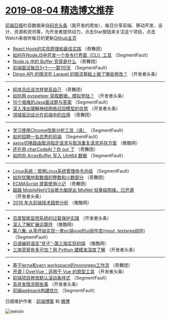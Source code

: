 # [2019-08-04 精选博文推荐](https://toutiao.qdkfweb.cn/date/2019/08/04)

[前端日报](https://qdkfweb.cn/c/news)栏目数据来自[码农头条](https://toutiao.qdkfweb.cn/)（我开发的爬虫），每日分享前端、移动开发、设计、资源和资讯等，为开发者提供动力，点击Star按钮来关注这个项目，点击Watch来收听每日的更新[Github主页](https://github.com/kujian/frontendDaily)
* [React Hook的实现原理和最佳实践](https://toutiao.qdkfweb.cn/119517.html) （奇舞团）
* [如何在NodeJS中开发一个命令行界面（CLI）工具](https://toutiao.qdkfweb.cn/120407.html) （SegmentFault）
* [Node.js 中的 Buffer 究竟是什么](https://toutiao.qdkfweb.cn/120400.html) （奇舞团）
* [前端面试每日3+1——第110天](https://toutiao.qdkfweb.cn/120408.html) （SegmentFault）
* [Dingo API 的限流在 Laravel 的限流基础上做了哪些修改？](https://toutiao.qdkfweb.cn/120359.html) （开发者头条）

***
* [程序员应该怎样提高自己](https://toutiao.qdkfweb.cn/119568.html) （奇舞团）
* [如何用 pyppeteer 获取数据，模拟登陆？](https://toutiao.qdkfweb.cn/120360.html) （开发者头条）
* [10个艰难的Java面试题与答案](https://toutiao.qdkfweb.cn/120329.html) （SegmentFault）
* [深入浅出理解神经网络召回模型的优势](https://toutiao.qdkfweb.cn/120361.html) （开发者头条）
* [领域驱动设计在前端中的应用](https://toutiao.qdkfweb.cn/120396.html) （奇舞团）

***
* [学习使用Chrome性能分析工具（译）](https://toutiao.qdkfweb.cn/120410.html) （SegmentFault）
* [如何招聘一名优秀的前端](https://toutiao.qdkfweb.cn/120330.html) （SegmentFault）
* [axios切换路由取消指定请求与取消重复请求并存方案](https://toutiao.qdkfweb.cn/120379.html) （推酷网）
* [还在用 charCodeAt？你 out 了](https://toutiao.qdkfweb.cn/120397.html) （奇舞团）
* [如何向 ArrayBuffer 写入 Uint64 数据](https://toutiao.qdkfweb.cn/120411.html) （SegmentFault）

***
* [Linux系统：常用Linux系统管理命令总结](https://toutiao.qdkfweb.cn/120331.html) （SegmentFault）
* [如何优雅地取数值的整数和小数部分](https://toutiao.qdkfweb.cn/120398.html) （奇舞团）
* [ECMAScript 提案使用小记](https://toutiao.qdkfweb.cn/120399.html) （奇舞团）
* [超越 MobileNetV3谷歌大脑提出 MixNet 轻量级网络，已开源](https://toutiao.qdkfweb.cn/120354.html) （开发者头条）
* [2019 年大前端技术趋势分析](https://toutiao.qdkfweb.cn/120382.html) （推酷网）

***
* [百度智能监控系统的过载保护实践](https://toutiao.qdkfweb.cn/120355.html) （开发者头条）
* [深入了解扩展运算符](https://toutiao.qdkfweb.cn/120385.html) （推酷网）
* [第八集: 从零开始实现一套pc端vue的ui组件库(input, textarea组件)](https://toutiao.qdkfweb.cn/120404.html) （SegmentFault）
* [日语编程语言&quot;抚子&quot;-第三版实现初探](https://toutiao.qdkfweb.cn/120386.html) （推酷网）
* [三体究竟有多可怕？用 Python 建模来深度了解](https://toutiao.qdkfweb.cn/120347.html) （开发者头条）

***
* [基于lerna和yarn workspace的monorepo工作流](https://toutiao.qdkfweb.cn/116863.html) （奇舞团）
* [开源 | OverVue：适用于 Vue 的原型工具](https://toutiao.qdkfweb.cn/120358.html) （开发者头条）
* [前端项目修改默认滚动条样式](https://toutiao.qdkfweb.cn/120337.html) （SegmentFault）
* [高并发限流那些事](https://toutiao.qdkfweb.cn/120348.html) （开发者头条）
* [前端webpack构建优化](https://toutiao.qdkfweb.cn/120338.html) （SegmentFault）

日报维护作者：[前端博客](https://qdkfweb.cn/) 和 [微博](https://qdkfweb.cn/go/weibo)

![weixin](https://user-images.githubusercontent.com/3055447/38468989-651132ac-3b80-11e8-8e6b-15122322a9d7.png)